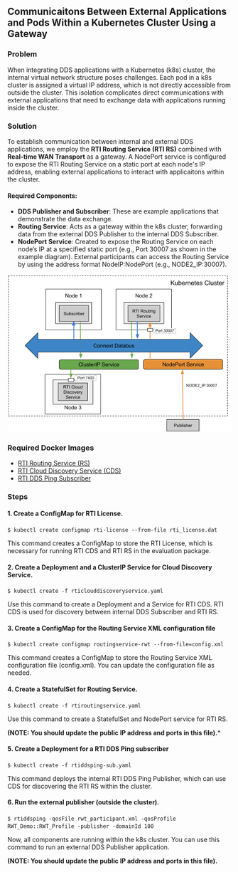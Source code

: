 ## Communicaitons Between External Applications and Pods Within a Kubernetes Cluster Using a Gateway


### Problem

When integrating DDS applications with a Kubernetes (k8s) cluster, the internal virtual network structure poses challenges. Each pod in a k8s cluster is assigned a virtual IP address, which is not directly accessible from outside the cluster. This isolation complicates direct communications with external applications that need to exchange data with applications running inside the cluster.

### Solution

To establish communication between internal and external DDS applications, we employ the **RTI Routing Service (RTI RS)** combined with **Real-time WAN Transport** as a gateway. A NodePort service is configured to expose the RTI Routing Service on a static port at each node's IP address, enabling external applications to interact with applicaitons within the cluster.

#### Required Components:

* **DDS Publisher and Subscriber**: These are example applications that demonstrate the data exchange.
* **Routing Service**: Acts as a gateway within the k8s cluster, forwarding data from the external DDS Publisher to the internal DDS Subscriber.
* **NodePort Service**: Created to expose the Routing Service on each node’s IP at a specified static port (e.g., Port 30007 as shown in the example diagram). External participants can access the Routing Service by using the address format NodeIP:NodePort (e.g., NODE2_IP:30007).

![Exposing DDS Applications with Real-time WAN Transport](routingservice_rwt.png)

### Required Docker Images
- [RTI Routing Service (RS)](../dockerfiles/rti_routingservice)
- [RTI Cloud Discovery Service (CDS)](../dockerfiles/rti_clouddiscoveryservice)
- [RTI DDS Ping Subscriber](../dockerfiles/rti_ddsping_sub)

### Steps

#### 1. Create a ConfigMap for RTI License.
`$ kubectl create configmap rti-license --from-file rti_license.dat`

This command creates a ConfigMap to store the RTI License, which is necessary for running RTI CDS and RTI RS in the evaluation package.

#### 2. Create a Deployment and a ClusterIP Service for Cloud Discovery Service.
`$ kubectl create -f rticlouddiscoveryservice.yaml`

Use this command to create a Deployment and a Service for RTI CDS. RTI CDS is used for discovery between internal DDS Subscriber and RTI RS. 

#### 3. Create a ConfigMap for the Routing Service XML configuration file
`$ kubectl create configmap routingservice-rwt --from-file=config.xml`

This command creates a ConfigMap to store the Routing Service XML configuration file (config.xml). You can update the configuration file as needed. 

#### 4. Create a StatefulSet for Routing Service. 
`$ kubectl create -f rtiroutingservice.yaml`

Use this command to create a StatefulSet and NodePort service for RTI RS. 

**(NOTE: You should update the public IP address and ports in this file).***

#### 5. Create a Deployment for a RTI DDS Ping subscriber
`$ kubectl create -f rtiddsping-sub.yaml`

This command deploys the internal RTI DDS Ping Publisher, which can use CDS for discovering the RTI RS within the cluster.

#### 6. Run the external publisher (outside the cluster). 
`$ rtiddsping -qosFile rwt_participant.xml -qosProfile RWT_Demo::RWT_Profile -publisher -domainId 100`

Now, all components are running within the k8s cluster. You can use this command to run an external DDS Publisher application. 

**(NOTE: You should update the public IP address and ports in this file).**
